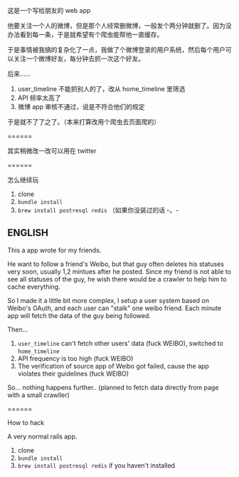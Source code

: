 这是一个写给朋友的 web app

他要关注一个人的微博，但是那个人经常删微博，一般发个两分钟就删了。因为没办法看到每一条，于是就希望有个爬虫能帮他一直缓存。

于是事情被我搞的复杂化了一点，我做了个微博登录的用户系统，然后每个用户可以关注一个微博好友，每分钟去抓一次这个好友。

后来……

1. user_timeline 不能抓别人的了，改从 home_timeline 里筛选
2. API 频率太高了
3. 微博 app 审核不通过，说是不符合他们的规定

于是就不了了之了。（本来打算改用个爬虫去页面爬的）

======

其实稍微改一改可以用在 twitter

======

怎么继续玩

1. clone
2. `bundle install`
3. `brew install postresql redis` （如果你没装过的话 -。-



## ENGLISH

This a app wrote for my friends.

He want to follow a friend's Weibo, but that guy often deletes his statuses very soon, usually 1,2 mintues after he posted. Since my friend is not able to see all statuses of the guy, he wish there would be a crawler to help him to cache everything.

So I made it a little bit more complex, I setup a user system based on Weibo's OAuth, and each user can "stalk" one weibo friend. Each minute app will fetch the data of the guy being followed.

Then...

1. `user_timeline` can't fetch other users' data (fuck WEIBO), switched to `home_timeline`
2. API frequency is too high (fuck WEIBO)
3. The verification of source app of Weibo got failed, cause the app violates their guidelines (fuck WEIBO)

So... nothing happens further.. (planned to fetch data directly from page with a small crawller)

======

How to hack

A very normal rails app.

1. clone
2. `bundle install`
3. `brew install postresql redis` if you haven't installed

